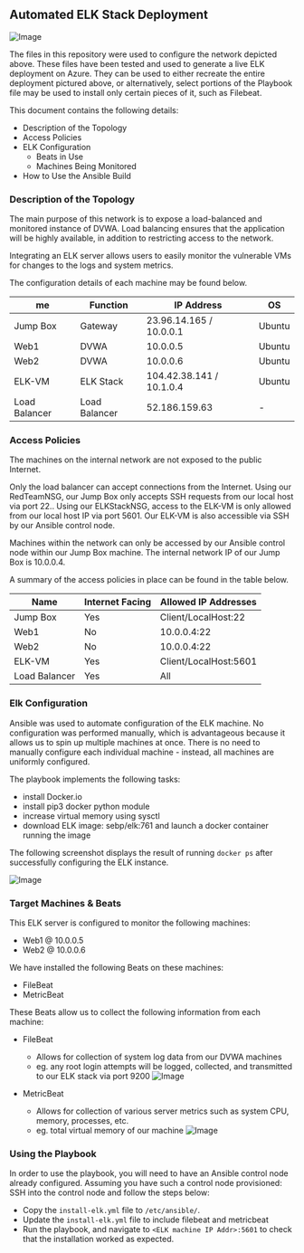 ## Automated ELK Stack Deployment


![Image](https://github.com/rin-0x91/elk-deployment/blob/master/Images/elk-deployment-network-diagram.png)

The files in this repository were used to configure the network depicted above.
These files have been tested and used to generate a live ELK deployment on Azure.
They can be used to either recreate the entire deployment pictured above, or alternatively, select portions of the Playbook file may be used to install only certain pieces of it, such as Filebeat. 

This document contains the following details:
- Description of the Topology
- Access Policies
- ELK Configuration
  - Beats in Use
  - Machines Being Monitored
- How to Use the Ansible Build


### Description of the Topology

The main purpose of this network is to expose a load-balanced and monitored instance of DVWA.
Load balancing ensures that the application will be highly available, in addition to restricting access to the network.

Integrating an ELK server allows users to easily monitor the vulnerable VMs for changes to the logs and system metrics.

The configuration details of each machine may be found below.

|me             | Function      | IP Address               | OS     |
|---------------|---------------|--------------------------|--------|
| Jump Box      | Gateway       | 23.96.14.165 / 10.0.0.1  | Ubuntu |
| Web1          | DVWA          | 10.0.0.5                 | Ubuntu |
| Web2          | DVWA          | 10.0.0.6                 | Ubuntu |
| ELK-VM        | ELK Stack     | 104.42.38.141 / 10.1.0.4 | Ubuntu |
| Load Balancer | Load Balancer | 52.186.159.63            | -      |      

### Access Policies

The machines on the internal network are not exposed to the public Internet. 

Only the load balancer can accept connections from the Internet.
Using our RedTeamNSG, our Jump Box only accepts SSH requests from our local host via port 22..
Using our ELKStackNSG, access to the ELK-VM is only allowed from our local host IP via port 5601.
Our ELK-VM is also accessible via SSH by our Ansible control node.

Machines within the network can only be accessed by our Ansible control node within our Jump Box machine.
The internal network IP of our Jump Box is 10.0.0.4. 

A summary of the access policies in place can be found in the table below.

| Name          | Internet Facing | Allowed IP Addresses     |
|---------------|-----------------|--------------------------|
| Jump Box      | Yes             | Client/LocalHost:22      |
| Web1          | No              | 10.0.0.4:22              |
| Web2          | No              | 10.0.0.4:22              |
| ELK-VM        | Yes             | Client/LocalHost:5601    |
| Load Balancer | Yes             | All                      |

### Elk Configuration

Ansible was used to automate configuration of the ELK machine. No configuration was performed manually, which is advantageous because it allows us to
spin up multiple machines at once.
There is no need to manually configure each individual machine - instead, all machines are uniformly configured.

The playbook implements the following tasks:
- install Docker.io
- install pip3 docker python module
- increase virtual memory using sysctl
- download ELK image: sebp/elk:761 and launch a docker container running the image

The following screenshot displays the result of running `docker ps` after successfully configuring the ELK instance.

![Image](https://github.com/rin-0x91/elk-deployment/blob/master/Images/dockerps.png)

### Target Machines & Beats
This ELK server is configured to monitor the following machines:
- Web1 @ 10.0.0.5
- Web2 @ 10.0.0.6

We have installed the following Beats on these machines:
- FileBeat
- MetricBeat

These Beats allow us to collect the following information from each machine:
- FileBeat
	- Allows for collection of system log data from our DVWA machines
	- eg. any root login attempts will be logged, collected, and transmitted to our ELK stack via port 9200
![Image](https://github.com/rin-0x91/elk-deployment/blob/master/Images/filebeat_kibana.png)

- MetricBeat
	- Allows for collection of various server metrics such as system CPU, memory, processes, etc.
	- eg. total virtual memory of our machine
![Image](https://github.com/rin-0x91/elk-deployment/blob/master/Images/metricbeat_kibana.png)

### Using the Playbook

In order to use the playbook, you will need to have an Ansible control node already configured. Assuming you have such a control node provisioned: 
SSH into the control node and follow the steps below:
- Copy the `install-elk.yml` file to `/etc/ansible/`.
- Update the `install-elk.yml` file to include filebeat and metricbeat
- Run the playbook, and navigate to `<ELK machine IP Addr>:5601` to check that the installation worked as expected.
